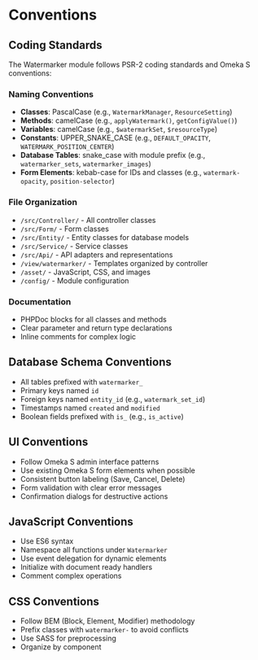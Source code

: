 # Conventions

## Coding Standards
The Watermarker module follows PSR-2 coding standards and Omeka S conventions:

### Naming Conventions
- **Classes**: PascalCase (e.g., `WatermarkManager`, `ResourceSetting`)
- **Methods**: camelCase (e.g., `applyWatermark()`, `getConfigValue()`)
- **Variables**: camelCase (e.g., `$watermarkSet`, `$resourceType`)
- **Constants**: UPPER_SNAKE_CASE (e.g., `DEFAULT_OPACITY`, `WATERMARK_POSITION_CENTER`)
- **Database Tables**: snake_case with module prefix (e.g., `watermarker_sets`, `watermarker_images`)
- **Form Elements**: kebab-case for IDs and classes (e.g., `watermark-opacity`, `position-selector`)

### File Organization
- `/src/Controller/` - All controller classes
- `/src/Form/` - Form classes
- `/src/Entity/` - Entity classes for database models
- `/src/Service/` - Service classes
- `/src/Api/` - API adapters and representations
- `/view/watermarker/` - Templates organized by controller
- `/asset/` - JavaScript, CSS, and images
- `/config/` - Module configuration

### Documentation
- PHPDoc blocks for all classes and methods
- Clear parameter and return type declarations
- Inline comments for complex logic

## Database Schema Conventions
- All tables prefixed with `watermarker_`
- Primary keys named `id`
- Foreign keys named `entity_id` (e.g., `watermark_set_id`)
- Timestamps named `created` and `modified`
- Boolean fields prefixed with `is_` (e.g., `is_active`)

## UI Conventions
- Follow Omeka S admin interface patterns
- Use existing Omeka S form elements when possible
- Consistent button labeling (Save, Cancel, Delete)
- Form validation with clear error messages
- Confirmation dialogs for destructive actions

## JavaScript Conventions
- Use ES6 syntax
- Namespace all functions under `Watermarker`
- Use event delegation for dynamic elements
- Initialize with document ready handlers
- Comment complex operations

## CSS Conventions
- Follow BEM (Block, Element, Modifier) methodology
- Prefix classes with `watermarker-` to avoid conflicts
- Use SASS for preprocessing
- Organize by component
